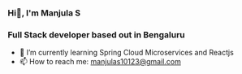 ### Hi👋, I'm Manjula S

### Full Stack developer based out in Bengaluru
         
 
- 🌱 I’m currently learning Spring Cloud Microservices and Reactjs
- 📫 How to reach me: manjulas10123@gmail.com
  
<!--
**manjula-s-13/manjula-s-13** is a ✨ _special_ ✨ repository because its `README.md` (this file) appears on your GitHub profile.

Here are some ideas to get you started:

- 🔭 I’m currently working on ...
- 🌱 I’m currently learning ...
- 👯 I’m looking to collaborate on ...
- 🤔 I’m looking for help with ...
- 💬 Ask me about ...
- 📫 How to reach me: ...
- 😄 Pronouns: ...
- ⚡ Fun fact: ...
-->
